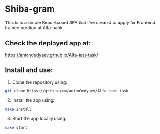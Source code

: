 # Shiba-gram

This is is a simple React-based SPA that I've created to apply for Frontend trainee position at Alfa-bank.

## Check the deployed app at:

https://antondedyaev.github.io/Alfa-test-task/

## Install and use:

1. Clone the repository using:
```sh
git clone https://github.com/antonDedyaev/Alfa-test-task
```

2. Install the app using:

```sh
make install
```

3. Start the app locally using:

```sh
make start
```

